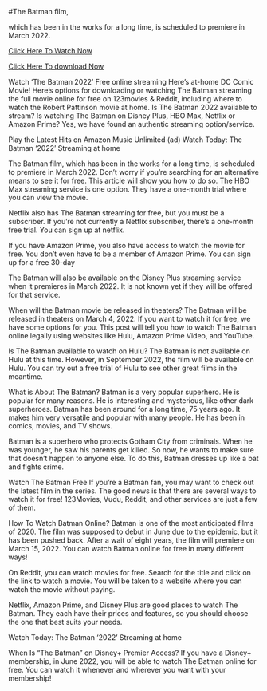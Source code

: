 #The Batman film,

which has been in the works for a long time, is scheduled to premiere in March 2022.

<a href="https://123movies.layarstar.com/en/movie/414906/stream">Click Here To Watch Now</a> 

<a href="https://bit.ly/33RdhSX">Click Here To download Now</a>


Watch ‘The Batman 2022’ Free online streaming Here’s at-home DC Comic Movie! Here’s options for downloading or watching The Batman streaming the full movie online for free on 123movies & Reddit, including where to watch the Robert Pattinson movie at home. Is The Batman 2022 available to stream? Is watching The Batman on Disney Plus, HBO Max, Netflix or Amazon Prime? Yes, we have found an authentic streaming option/service.

Play the Latest Hits on Amazon Music Unlimited (ad) Watch Today: The Batman ‘2022’ Streaming at home

The Batman film, which has been in the works for a long time, is scheduled to premiere in March 2022. Don’t worry if you’re searching for an alternative means to see it for free. This article will show you how to do so. The HBO Max streaming service is one option. They have a one-month trial where you can view the movie.

Netflix also has The Batman streaming for free, but you must be a subscriber. If you’re not currently a Netflix subscriber, there’s a one-month free trial. You can sign up at netflix.

If you have Amazon Prime, you also have access to watch the movie for free. You don’t even have to be a member of Amazon Prime. You can sign up for a free 30-day

The Batman will also be available on the Disney Plus streaming service when it premieres in March 2022. It is not known yet if they will be offered for that service.

When will the Batman movie be released in theaters? The Batman will be released in theaters on March 4, 2022. If you want to watch it for free, we have some options for you. This post will tell you how to watch The Batman online legally using websites like Hulu, Amazon Prime Video, and YouTube.

Is The Batman available to watch on Hulu? The Batman is not available on Hulu at this time. However, in September 2022, the film will be available on Hulu. You can try out a free trial of Hulu to see other great films in the meantime.

What is About The Batman? Batman is a very popular superhero. He is popular for many reasons. He is interesting and mysterious, like other dark superheroes. Batman has been around for a long time, 75 years ago. It makes him very versatile and popular with many people. He has been in comics, movies, and TV shows.

Batman is a superhero who protects Gotham City from criminals. When he was younger, he saw his parents get killed. So now, he wants to make sure that doesn’t happen to anyone else. To do this, Batman dresses up like a bat and fights crime.

Watch The Batman Free If you’re a Batman fan, you may want to check out the latest film in the series. The good news is that there are several ways to watch it for free! 123Movies, Vudu, Reddit, and other services are just a few of them.

How To Watch Batman Online? Batman is one of the most anticipated films of 2020. The film was supposed to debut in June due to the epidemic, but it has been pushed back. After a wait of eight years, the film will premiere on March 15, 2022. You can watch Batman online for free in many different ways!

On Reddit, you can watch movies for free. Search for the title and click on the link to watch a movie. You will be taken to a website where you can watch the movie without paying.

Netflix, Amazon Prime, and Disney Plus are good places to watch The Batman. They each have their prices and features, so you should choose the one that best suits your needs.

Watch Today: The Batman ‘2022’ Streaming at home

When Is “The Batman” on Disney+ Premier Access? If you have a Disney+ membership, in June 2022, you will be able to watch The Batman online for free. You can watch it whenever and wherever you want with your membership!
